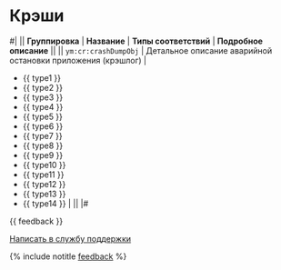 # Крэши

#|
|| **Группировка** | **Название** | **Типы соответствий** | **Подробное описание** ||
|| `ym:cr:crashDumpObj` | Детальное описание аварийной остановки приложения (крэшлог) |

- {{ type1 }}
- {{ type2 }}
- {{ type3 }}
- {{ type4 }}
- {{ type5 }}
- {{ type6 }}
- {{ type7 }}
- {{ type8 }}
- {{ type9 }}
- {{ type10 }}
- {{ type11 }}
- {{ type12 }}
- {{ type13 }}
- {{ type14 }} | ||
|#

{{ feedback }}

<a href="../../../../troubleshooting/feedback-new.html">
  <span class="button">Написать в службу поддержки</span>
</a>

{% include notitle [feedback](../../../../_includes/feedback-button.md) %}
